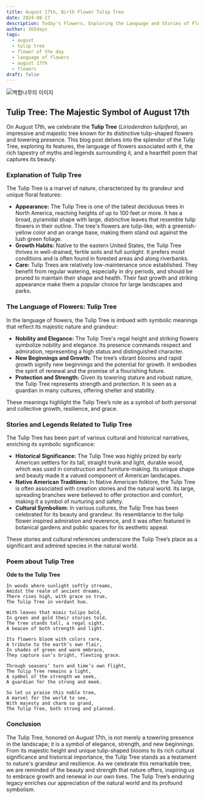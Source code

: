 ```yaml
---
title: August 17th, Birth Flower Tulip Tree
date: 2024-08-17
description: Today's Flowers, Exploring the Language and Stories of Flowers Tulip Tree
author: 365days
tags:
  - august
  - tulip tree
  - flower of the day
  - language of flowers
  - august 17th
  - flowers
draft: false
---
```


![백합나무의 이미지](https://cdn.pixabay.com/photo/2013/05/27/14/16/tulip-tree-113995_1280.jpg#center)


## Tulip Tree: The Majestic Symbol of August 17th

On August 17th, we celebrate the **Tulip Tree** (*Liriodendron tulipifera*), an impressive and majestic tree known for its distinctive tulip-shaped flowers and towering presence. This blog post delves into the splendor of the Tulip Tree, exploring its features, the language of flowers associated with it, the rich tapestry of myths and legends surrounding it, and a heartfelt poem that captures its beauty.

### Explanation of Tulip Tree

The Tulip Tree is a marvel of nature, characterized by its grandeur and unique floral features:

- **Appearance:** The Tulip Tree is one of the tallest deciduous trees in North America, reaching heights of up to 100 feet or more. It has a broad, pyramidal shape with large, distinctive leaves that resemble tulip flowers in their outline. The tree's flowers are tulip-like, with a greenish-yellow color and an orange base, making them stand out against the lush green foliage.
- **Growth Habits:** Native to the eastern United States, the Tulip Tree thrives in well-drained, fertile soils and full sunlight. It prefers moist conditions and is often found in forested areas and along riverbanks.
- **Care:** Tulip Trees are relatively low-maintenance once established. They benefit from regular watering, especially in dry periods, and should be pruned to maintain their shape and health. Their fast growth and striking appearance make them a popular choice for large landscapes and parks.

### The Language of Flowers: Tulip Tree

In the language of flowers, the Tulip Tree is imbued with symbolic meanings that reflect its majestic nature and grandeur:

- **Nobility and Elegance:** The Tulip Tree's regal height and striking flowers symbolize nobility and elegance. Its presence commands respect and admiration, representing a high status and distinguished character.
- **New Beginnings and Growth:** The tree’s vibrant blooms and rapid growth signify new beginnings and the potential for growth. It embodies the spirit of renewal and the promise of a flourishing future.
- **Protection and Strength:** Given its towering stature and robust nature, the Tulip Tree represents strength and protection. It is seen as a guardian in many cultures, offering shelter and stability.

These meanings highlight the Tulip Tree’s role as a symbol of both personal and collective growth, resilience, and grace.

### Stories and Legends Related to Tulip Tree

The Tulip Tree has been part of various cultural and historical narratives, enriching its symbolic significance:

- **Historical Significance:** The Tulip Tree was highly prized by early American settlers for its tall, straight trunk and light, durable wood, which was used in construction and furniture-making. Its unique shape and beauty made it a valued component of American landscapes.
- **Native American Traditions:** In Native American folklore, the Tulip Tree is often associated with creation stories and the natural world. Its large, spreading branches were believed to offer protection and comfort, making it a symbol of nurturing and safety.
- **Cultural Symbolism:** In various cultures, the Tulip Tree has been celebrated for its beauty and grandeur. Its resemblance to the tulip flower inspired admiration and reverence, and it was often featured in botanical gardens and public spaces for its aesthetic appeal.

These stories and cultural references underscore the Tulip Tree’s place as a significant and admired species in the natural world.

### Poem about Tulip Tree

**Ode to the Tulip Tree**

	In woods where sunlight softly streams,
	Amidst the realm of ancient dreams,
	There rises high, with grace so true,
	The Tulip Tree in verdant hue.
	
	With leaves that mimic tulips bold,
	In green and gold their stories told,
	The tree stands tall, a regal sight,
	A beacon of both strength and light.
	
	Its flowers bloom with colors rare,
	A tribute to the earth’s own flair,
	In shades of green and warm embrace,
	They capture sun’s bright, fleeting grace.
	
	Through seasons’ turn and time’s own flight,
	The Tulip Tree remains a light,
	A symbol of the strength we seek,
	A guardian for the strong and meek.
	
	So let us praise this noble tree,
	A marvel for the world to see,
	With majesty and charm so grand,
	The Tulip Tree, both strong and planned.

### Conclusion

The Tulip Tree, honored on August 17th, is not merely a towering presence in the landscape; it is a symbol of elegance, strength, and new beginnings. From its majestic height and unique tulip-shaped blooms to its rich cultural significance and historical importance, the Tulip Tree stands as a testament to nature's grandeur and resilience. As we celebrate this remarkable tree, we are reminded of the beauty and strength that nature offers, inspiring us to embrace growth and renewal in our own lives. The Tulip Tree’s enduring legacy enriches our appreciation of the natural world and its profound symbolism.
